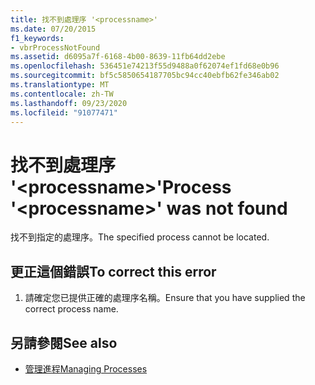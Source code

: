 ```yaml
---
title: 找不到處理序 '<processname>'
ms.date: 07/20/2015
f1_keywords:
- vbrProcessNotFound
ms.assetid: d6095a7f-6168-4b00-8639-11fb64dd2ebe
ms.openlocfilehash: 536451e74213f55d9488a0f62074ef1fd68e0b96
ms.sourcegitcommit: bf5c5850654187705bc94cc40ebfb62fe346ab02
ms.translationtype: MT
ms.contentlocale: zh-TW
ms.lasthandoff: 09/23/2020
ms.locfileid: "91077471"
---
```

# <a name="process-processname-was-not-found"></a><span data-ttu-id="410f3-102">找不到處理序 '\<processname>'</span><span class="sxs-lookup"><span data-stu-id="410f3-102">Process '\<processname>' was not found</span></span>

<span data-ttu-id="410f3-103">找不到指定的處理序。</span><span class="sxs-lookup"><span data-stu-id="410f3-103">The specified process cannot be located.</span></span>  
  
## <a name="to-correct-this-error"></a><span data-ttu-id="410f3-104">更正這個錯誤</span><span class="sxs-lookup"><span data-stu-id="410f3-104">To correct this error</span></span>  
  
1. <span data-ttu-id="410f3-105">請確定您已提供正確的處理序名稱。</span><span class="sxs-lookup"><span data-stu-id="410f3-105">Ensure that you have supplied the correct process name.</span></span>  
  
## <a name="see-also"></a><span data-ttu-id="410f3-106">另請參閱</span><span class="sxs-lookup"><span data-stu-id="410f3-106">See also</span></span>

- <span data-ttu-id="410f3-107">[管理進程](/previous-versions/visualstudio/visual-studio-2008/z63bbakd(v=vs.90))</span><span class="sxs-lookup"><span data-stu-id="410f3-107">[Managing Processes](/previous-versions/visualstudio/visual-studio-2008/z63bbakd(v=vs.90))</span></span>
